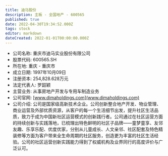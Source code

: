 ```yaml
---
title: 迪马股份
description: 主板 - 全国地产 - 600565
published: true
date: 2022-04-30T19:34:52.000Z
tags: stock
editor: markdown
dateCreated: 2022-01-01T00:00:00.000Z
---
```


- 公司名称: 重庆市迪马实业股份有限公司
- 股票代码: 600565.SH
- 所在地: 重庆 - 重庆市
- 成立日期: 1997年10月09日
- 注册资本: 254,828.628万元
- 法定代表人: 罗韶颖
- 主营业务: 从事房地产开发与专用车制造业务
- 公司官网: [www.dimaholdings.com](www.dimaholdings.com)
- 公司介绍: 公司是国家级高新技术企业。公司创新整合地产开发、物业管理、商业运营及外部优质资源，从客户的每一个生活细节出发，提升社区生活品质，致力于成为中国新社区运营模式的创新践行者。公司通过在社区运营方面的持续创新与实践落地，已梳理出特色鲜明的社区子品牌——童梦童享、友邻友趣、乐享乐配、优度优家，分别从儿童成长、人文亲邻、社区配套及特色精装修等方面为客户带来全生命周期的社区服务，创造更为丰富的社区生活经验。公司的社区运营创新实践能力得到了权威机构及业界同行的高度评价与广泛认可。


